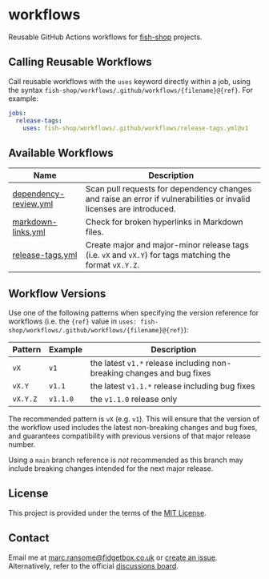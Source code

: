 # workflows

Reusable GitHub Actions workflows for [fish-shop](https://github.com/fish-shop) projects.

## Calling Reusable Workflows

Call reusable workflows with the `uses` keyword directly within a job, using the syntax `fish-shop/workflows/.github/workflows/{filename}@{ref}`. For example:

```yaml
jobs:
  release-tags:
    uses: fish-shop/workflows/.github/workflows/release-tags.yml@v1
```

## Available Workflows

| Name                    | Description                                                                          |
|-------------------------|--------------------------------------------------------------------------------------|
| [dependency-review.yml](.github/workflows/dependency-review.yml) | Scan pull requests for dependency changes and raise an error if vulnerabilities or invalid licenses are introduced. |
| [markdown-links.yml](.github/workflows/markdown-links.yml) | Check for broken hyperlinks in Markdown files.    |
| [release-tags.yml](.github/workflows/release-tags.yml)     | Create major and major-minor release tags (i.e. `vX` and `vX.Y`) for tags matching the format `vX.Y.Z`. |

## Workflow Versions

Use one of the following patterns when specifying the version reference for workflows (i.e. the `{ref}` value in `uses: fish-shop/workflows/.github/workflows/{filename}@{ref}`):

| Pattern  | Example   | Description                                                            |
|----------|-----------|------------------------------------------------------------------------|
| `vX`     | `v1`      | the latest `v1.*` release including non-breaking changes and bug fixes |
| `vX.Y`   | `v1.1`    | the latest `v1.1.*` release including bug fixes                        |
| `vX.Y.Z` | `v1.1.0`  | the `v1.1.0` release only                                              |

The recommended pattern is `vX` (e.g. `v1`). This will ensure that the version of the workflow used includes the latest non-breaking changes and bug fixes, and guarantees compatibility with previous versions of that major release number.

Using a `main` branch reference is _not_ recommended as this branch may include breaking changes intended for the next major release.

## License

This project is provided under the terms of the [MIT License](https://opensource.org/licenses/mit-license.php).

## Contact

Email me at [marc.ransome@fidgetbox.co.uk](mailto:marc.ransome@fidgetbox.co.uk) or [create an issue](https://github.com/fish-shop/workflows/issues). Alternatively, refer to the official [discussions board](https://github.com/orgs/fish-shop/discussions).
